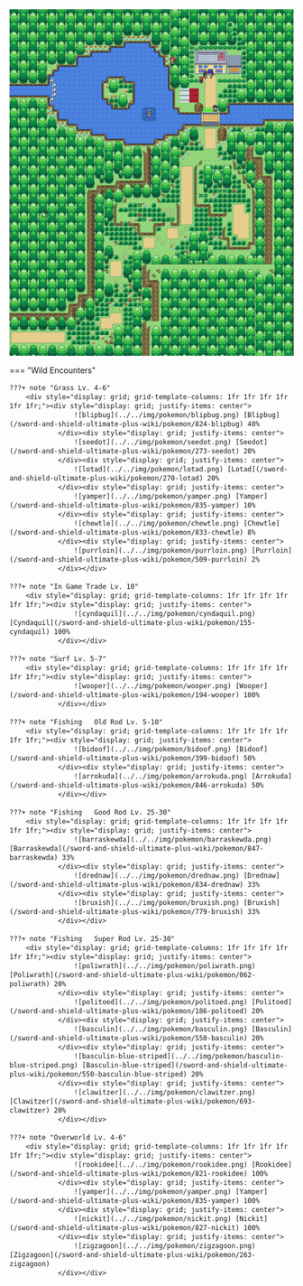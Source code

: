 <img src="../../img/routes/Route 2.png" alt="Route 2"/>

=== "Wild Encounters"


	???+ note "Grass Lv. 4-6"
		<div style="display: grid; grid-template-columns: 1fr 1fr 1fr 1fr 1fr 1fr;"><div style="display: grid; justify-items: center">
                    ![blipbug](../../img/pokemon/blipbug.png) [Blipbug](/sword-and-shield-ultimate-plus-wiki/pokemon/824-blipbug) 40%
                </div><div style="display: grid; justify-items: center">
                    ![seedot](../../img/pokemon/seedot.png) [Seedot](/sword-and-shield-ultimate-plus-wiki/pokemon/273-seedot) 20%
                </div><div style="display: grid; justify-items: center">
                    ![lotad](../../img/pokemon/lotad.png) [Lotad](/sword-and-shield-ultimate-plus-wiki/pokemon/270-lotad) 20%
                </div><div style="display: grid; justify-items: center">
                    ![yamper](../../img/pokemon/yamper.png) [Yamper](/sword-and-shield-ultimate-plus-wiki/pokemon/835-yamper) 10%
                </div><div style="display: grid; justify-items: center">
                    ![chewtle](../../img/pokemon/chewtle.png) [Chewtle](/sword-and-shield-ultimate-plus-wiki/pokemon/833-chewtle) 8%
                </div><div style="display: grid; justify-items: center">
                    ![purrloin](../../img/pokemon/purrloin.png) [Purrloin](/sword-and-shield-ultimate-plus-wiki/pokemon/509-purrloin) 2%
                </div></div>

	???+ note "In Game Trade Lv. 10"
		<div style="display: grid; grid-template-columns: 1fr 1fr 1fr 1fr 1fr 1fr;"><div style="display: grid; justify-items: center">
                    ![cyndaquil](../../img/pokemon/cyndaquil.png) [Cyndaquil](/sword-and-shield-ultimate-plus-wiki/pokemon/155-cyndaquil) 100%
                </div></div>

	???+ note "Surf Lv. 5-7"
		<div style="display: grid; grid-template-columns: 1fr 1fr 1fr 1fr 1fr 1fr;"><div style="display: grid; justify-items: center">
                    ![wooper](../../img/pokemon/wooper.png) [Wooper](/sword-and-shield-ultimate-plus-wiki/pokemon/194-wooper) 100%
                </div></div>

	???+ note "Fishing   Old Rod Lv. 5-10"
		<div style="display: grid; grid-template-columns: 1fr 1fr 1fr 1fr 1fr 1fr;"><div style="display: grid; justify-items: center">
                    ![bidoof](../../img/pokemon/bidoof.png) [Bidoof](/sword-and-shield-ultimate-plus-wiki/pokemon/399-bidoof) 50%
                </div><div style="display: grid; justify-items: center">
                    ![arrokuda](../../img/pokemon/arrokuda.png) [Arrokuda](/sword-and-shield-ultimate-plus-wiki/pokemon/846-arrokuda) 50%
                </div></div>

	???+ note "Fishing   Good Rod Lv. 25-30"
		<div style="display: grid; grid-template-columns: 1fr 1fr 1fr 1fr 1fr 1fr;"><div style="display: grid; justify-items: center">
                    ![barraskewda](../../img/pokemon/barraskewda.png) [Barraskewda](/sword-and-shield-ultimate-plus-wiki/pokemon/847-barraskewda) 33%
                </div><div style="display: grid; justify-items: center">
                    ![drednaw](../../img/pokemon/drednaw.png) [Drednaw](/sword-and-shield-ultimate-plus-wiki/pokemon/834-drednaw) 33%
                </div><div style="display: grid; justify-items: center">
                    ![bruxish](../../img/pokemon/bruxish.png) [Bruxish](/sword-and-shield-ultimate-plus-wiki/pokemon/779-bruxish) 33%
                </div></div>

	???+ note "Fishing   Super Rod Lv. 25-30"
		<div style="display: grid; grid-template-columns: 1fr 1fr 1fr 1fr 1fr 1fr;"><div style="display: grid; justify-items: center">
                    ![poliwrath](../../img/pokemon/poliwrath.png) [Poliwrath](/sword-and-shield-ultimate-plus-wiki/pokemon/062-poliwrath) 20%
                </div><div style="display: grid; justify-items: center">
                    ![politoed](../../img/pokemon/politoed.png) [Politoed](/sword-and-shield-ultimate-plus-wiki/pokemon/186-politoed) 20%
                </div><div style="display: grid; justify-items: center">
                    ![basculin](../../img/pokemon/basculin.png) [Basculin](/sword-and-shield-ultimate-plus-wiki/pokemon/550-basculin) 20%
                </div><div style="display: grid; justify-items: center">
                    ![basculin-blue-striped](../../img/pokemon/basculin-blue-striped.png) [Basculin-blue-striped](/sword-and-shield-ultimate-plus-wiki/pokemon/550-basculin-blue-striped) 20%
                </div><div style="display: grid; justify-items: center">
                    ![clawitzer](../../img/pokemon/clawitzer.png) [Clawitzer](/sword-and-shield-ultimate-plus-wiki/pokemon/693-clawitzer) 20%
                </div></div>

	???+ note "Overworld Lv. 4-6"
		<div style="display: grid; grid-template-columns: 1fr 1fr 1fr 1fr 1fr 1fr;"><div style="display: grid; justify-items: center">
                    ![rookidee](../../img/pokemon/rookidee.png) [Rookidee](/sword-and-shield-ultimate-plus-wiki/pokemon/821-rookidee) 100%
                </div><div style="display: grid; justify-items: center">
                    ![yamper](../../img/pokemon/yamper.png) [Yamper](/sword-and-shield-ultimate-plus-wiki/pokemon/835-yamper) 100%
                </div><div style="display: grid; justify-items: center">
                    ![nickit](../../img/pokemon/nickit.png) [Nickit](/sword-and-shield-ultimate-plus-wiki/pokemon/827-nickit) 100%
                </div><div style="display: grid; justify-items: center">
                    ![zigzagoon](../../img/pokemon/zigzagoon.png) [Zigzagoon](/sword-and-shield-ultimate-plus-wiki/pokemon/263-zigzagoon) 
                </div></div>



